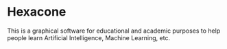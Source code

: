 # Hexacone
This is a graphical software for educational and academic purposes to help people learn Artificial Intelligence, Machine Learning, etc.

